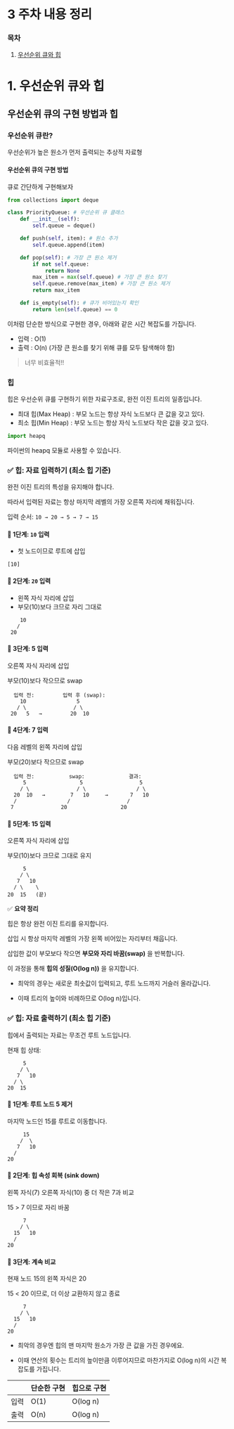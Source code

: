 # 3 주차 내용 정리

### 목차
1. [우선순위 큐와 힙](#1-우선순위-큐와-힙)


# 1. 우선순위 큐와 힙

## 우선순위 큐의 구현 방법과 힙
### 우선순위 큐란?
우선순위가 높은 원소가 먼저 출력되는 추상적 자료형


#### 우선순위 큐의 구현 방법
큐로 간단하게 구현해보자

```python
from collections import deque

class PriorityQueue: # 우선순위 큐 클래스
    def __init__(self):
        self.queue = deque()

    def push(self, item): # 원소 추가
        self.queue.append(item)

    def pop(self): # 가장 큰 원소 제거
        if not self.queue:
            return None
        max_item = max(self.queue) # 가장 큰 원소 찾기
        self.queue.remove(max_item) # 가장 큰 원소 제거
        return max_item

    def is_empty(self): # 큐가 비어있는지 확인
        return len(self.queue) == 0
```

이처럼 단순한 방식으로 구현한 경우, 아래와 같은 시간 복잡도를 가집니다.
- 입력 : O(1)
- 출력 : O(n) (가장 큰 원소를 찾기 위해 큐를 모두 탐색해야 함)

> 너무 비효율적!!


### 힙
힙은 우선순위 큐를 구현하기 위한 자료구조로, 완전 이진 트리의 일종입니다.

- 최대 힙(Max Heap) : 부모 노드는 항상 자식 노드보다 큰 값을 갖고 있다.
- 최소 힙(Min Heap) : 부모 노드는 항상 자식 노드보다 작은 값을 갖고 있다.

```python
import heapq
```
파이썬의 heapq 모듈로 사용할 수 있습니다.


### ✅ 힙: 자료 입력하기 (최소 힙 기준)
완전 이진 트리의 특성을 유지해야 합니다.

따라서 입력된 자료는 항상 마지막 레벨의 가장 오른쪽 자리에 채워집니다.

입력 순서: `10 → 20 → 5 → 7 → 15`



#### 🌱 1단계: `10` 입력  
- 첫 노드이므로 루트에 삽입  

```
[10]
```
#### 🌱 2단계: `20` 입력  
- 왼쪽 자식 자리에 삽입  
- 부모(10)보다 크므로 자리 그대로  
```
    10
   /
 20
```

#### 🌱 3단계: 5 입력
오른쪽 자식 자리에 삽입

부모(10)보다 작으므로 swap

```
  입력 전:         입력 후 (swap):
    10                5
   / \               / \
 20   5   →         20  10
```

#### 🌱 4단계: 7 입력
다음 레벨의 왼쪽 자리에 삽입

부모(20)보다 작으므로 swap

```
  입력 전:           swap:              결과:
     5                 5                  5
    / \               / \                / \
  20  10   →        7   10     →       7   10
  /                /                  /
 7               20                 20
```

#### 🌱 5단계: 15 입력
오른쪽 자식 자리에 삽입

부모(10)보다 크므로 그대로 유지

```
     5
    / \
   7   10
  / \    \
20  15   (끝)
```

✅ **요약 정리**

힙은 항상 완전 이진 트리를 유지합니다.

삽입 시 항상 마지막 레벨의 가장 왼쪽 비어있는 자리부터 채웁니다.

삽입한 값이 부모보다 작으면 **부모와 자리 바꿈(swap)** 을 반복합니다.

이 과정을 통해 **힙의 성질(O(log n))** 을 유지합니다.


- 최악의 경우는 새로운 최솟값이 입력되고, 루트 노드까지 거슬러 올라갑니다.

- 이때 트리의 높이와 비례하므로 O(log n)입니다.

### ✅ 힙: 자료 출력하기 (최소 힙 기준)
힙에서 출력되는 자료는 무조건 루트 노드입니다.

현재 힙 상태:
```
     5
    / \
   7   10
  / \   
20  15
```

#### 🌾 1단계: 루트 노드 5 제거
마지막 노드인 15를 루트로 이동합니다.
```
     15
    /  \
   7   10
  /     
20
```

#### 🌾 2단계: 힙 속성 회복 (sink down)
왼쪽 자식(7) 오른쪽 자식(10) 중 더 작은 7과 비교

15 > 7 이므로 자리 바꿈

```
     7
    / \
  15   10
  /    
20
```


#### 🌾 3단계: 계속 비교
현재 노드 15의 왼쪽 자식은 20

15 < 20 이므로, 더 이상 교환하지 않고 종료

```
     7
    / \
  15   10
  /    
20
```

- 최악의 경우엔 힙의 맨 마지막 원소가 가장 큰 값을 가진 경우에요.

- 이때 연산의 횟수는 트리의 높이만큼 이루어지므로 마찬가지로 O(log n)의 시간 복잡도를 가집니다.


| |단순한 구현|힙으로 구현|
|--|--|--|
|입력|O(1)|O(log n)|
|출력|O(n)|O(log n)|


